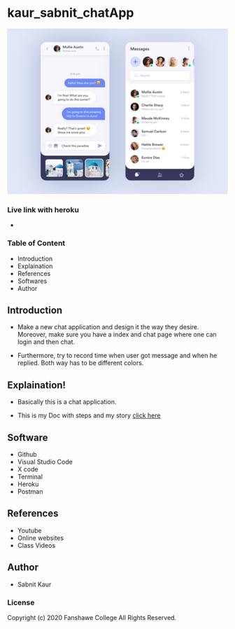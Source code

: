 # kaur_sabnit_chatApp

![project image](public/images/readMe.png)

### Live link with heroku

* 

### Table of Content

* Introduction
* Explaination
* References
* Softwares
* Author


## Introduction

* Make a new chat application and design it the way they desire. Moreover, make sure you have a index and chat page where one can login and then chat.

* Furthermore, try to record time when user got message and when he replied. Both way has to be different colors.

## Explaination!
 * Basically this is a chat application.

 * This is my Doc with steps and my story [click here](https://docs.google.com/document/d/121zWUKrqFffpem8MESZtGw_qwoM6dcxuAg2ZJ5uFSLo/edit?usp=sharing)

## Software
* Github
* Visual Studio Code
* X code
* Terminal
* Heroku
* Postman


## References
* Youtube
* Online websites
* Class Videos


## Author
* Sabnit Kaur

### License
Copyright (c) 2020 Fanshawe
College All Rights Reserved.





